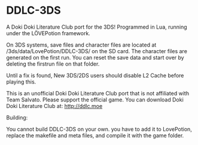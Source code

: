 # DDLC-3DS
A Doki Doki Literature Club port for the 3DS! Programmed in Lua, running under the LÖVEPotion framework.

On 3DS systems, save files and character files are located at /3ds/data/LovePotion/DDLC-3DS/ on the SD card. The character files are generated on the first run. You can reset the save data and start over by deleting the firstrun file on that folder.

Until a fix is found, New 3DS/2DS users should disable L2 Cache before playing this.

This is an unofficial Doki Doki Literature Club port that is not affiliated with Team Salvato. Please support the official game. You can download Doki Doki Literature Club at: http://ddlc.moe


Building:

You cannot build DDLC-3DS on your own. you have to add it to LovePotion, replace the makefile and meta files, and compile it with the game folder.
